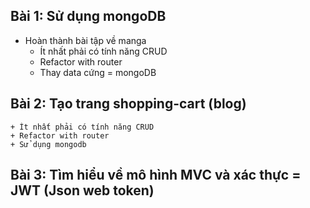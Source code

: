 ## Bài 1: Sử dụng mongoDB
- Hoàn thành bài tập về manga
    + Ít nhất phải có tính năng CRUD
    + Refactor with router
    + Thay data cứng = mongoDB
    
## Bài 2: Tạo trang shopping-cart (blog)
    + Ít nhất phải có tính năng CRUD
    + Refactor with router
    + Sử dụng mongodb 
    
## Bài 3: Tìm hiểu về mô hình MVC và xác thực = JWT (Json web token)       
